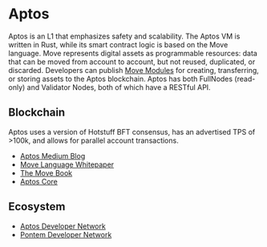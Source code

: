 Aptos
===========

Aptos is an L1 that emphasizes safety and scalability. The Aptos VM is written in Rust, while its smart contract logic is based on the Move language. 
Move represents digital assets as programmable resources: data that can be moved from account to account, but not reused, duplicated, or discarded. Developers can publish [Move Modules](https://aptos.dev/tutorials/your-first-move-module) for creating, transferring, or storing assets to the Aptos blockchain. Aptos has both FullNodes (read-only) and Validator Nodes, both of which have a RESTful API.


## Blockchain
Aptos uses a version of Hotstuff BFT consensus, has an advertised TPS of >100k, and allows for parallel account transactions.
* [Aptos Medium Blog](https://medium.com/aptoslabs/the-aptos-vision-1028ac56676e)
* [Move Language Whitepaper](https://diem-developers-components.netlify.app/papers/diem-move-a-language-with-programmable-resources/2020-05-26.pdf)
* [The Move Book](https://move-book.com/index.html)
* [Aptos Core](https://github.com/aptos-labs/aptos-core)

## Ecosystem
* [Aptos Developer Network](https://aptos.dev/)
* [Pontem Developer Network](https://pontem.network/)

